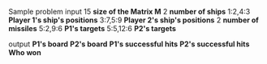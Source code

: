 Sample problem input
15 **size of the Matrix M**
2 **number of ships**
1:2,4:3 **Player 1's ship's positions**
3:7,5:9 **Player 2's ship's positions**
2 **number of missiles**
5:2,9:6 **P1's targets**
5:5,12:6 **P2's targets**

output
**P1's board**
**P2's board**
**P1's successful hits**
**P2's successful hits**
**Who won**